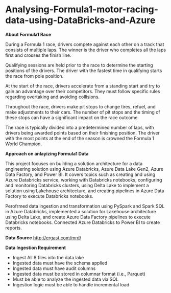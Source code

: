 # Analysing-Formula1-motor-racing-data-using-DataBricks-and-Azure

**About Formula1 Race**

During a Formula 1 race, drivers compete against each other on a track that consists of multiple laps. The winner is the driver who completes all the laps first and crosses the finish line.

Qualifying sessions are held prior to the race to determine the starting positions of the drivers. The driver with the fastest time in qualifying starts the race from pole position.

At the start of the race, drivers accelerate from a standing start and try to gain an advantage over their competitors. They must follow specific rules regarding overtaking and avoiding collisions.

Throughout the race, drivers make pit stops to change tires, refuel, and make adjustments to their cars. The number of pit stops and the timing of these stops can have a significant impact on the race outcome.

The race is typically divided into a predetermined number of laps, with drivers being awarded points based on their finishing position. The driver with the most points at the end of the season is crowned the Formula 1 World Champion.

**Approach on anlayizing Formula1 Data**

This project focuses on building a solution architecture for a data engineering solution using Azure Databricks, Azure Data Lake Gen2, Azure Data Factory, and Power BI. It covers topics such as creating and using Azure Databricks service, working with Databricks notebooks, configuring and monitoring Databricks clusters, using Delta Lake to implement a solution using Lakehouse architecture, and creating pipelines in Azure Data Factory to execute Databricks notebooks.

Perofrmed data ingestion and transformation using PySpark and Spark SQL in Azure Databricks, implemented a solution for Lakehouse architecture using Delta Lake, and create Azure Data Factory pipelines to execute Databricks notebooks. Connected Azure Databricks to Power BI to create reports.

**Data Source**
http://ergast.com/mrd/

**Data Ingestion Requirement**

* Ingest All 8 files into the data lake
* Ingested data must have the schema applied
* Ingested data must have audit columns
* Ingested data must be stored in columnar format (i.e., Parquet)
* Must be able to analyze the ingested data via SQL
* Ingestion logic must be able to handle incremental load
